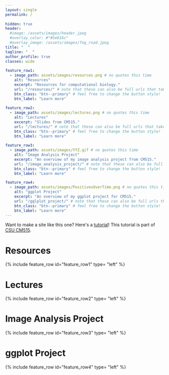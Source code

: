 ```yaml
---
layout: single
permalink: / 
     
hidden: true
header:
  #image: /assets/images/header.jpeg
  #overlay_color: #"#5e616c"
  #overlay_image: /assets/images/fog_road.jpeg
title: "  "
tagline: "  "   
author_profile: true
classes: wide
   
feature_row1:
  - image_path: assets/images/resources.png # no quotes this time
    alt: "Resources"
    excerpt: "Resources for computational biology."
    url: "/resources/" # note that these can also be full urls that take people to other sites
    btn_class: "btn--primary" # feel free to change the button style!
    btn_label: "Learn more"
    
feature_row2:
  - image_path: assets/images/lectures.png # no quotes this time
    alt: "Lectures"
    excerpt: "Slides from CM515."
    url: "/lectures/" # note that these can also be full urls that take people to other sites
    btn_class: "btn--primary" # feel free to change the button style!
    btn_label: "Learn more"
    
feature_row3:
  - image_path: assets/images/YYZ.gif # no quotes this time
    alt: "Image Analysis Project"
    excerpt: "An overview of my image analysis project from CM515."
    url: "/image_analysis_project/" # note that these can also be full urls that take people to other sites
    btn_class: "btn--primary" # feel free to change the button style!
    btn_label: "Learn more"

feature_row4:
  - image_path: assets/images/PositivesOverTime.png # no quotes this time
    alt: "ggplot Project"
    excerpt: "An overview of my ggplot project for CM515."
    url: "/gglplot_project/" # note that these can also be full urls that take people to other sites
    btn_class: "btn--primary" # feel free to change the button style!
    btn_label: "Learn more" 
---
```


Want to make a site like this one? Here's a [tutorial](https://temporal-windscreen-639.notion.site/Github-Portfolio-Lesson-for-CM515-1e55bd019b2f80a7855feacaa46e4632)!
This tutorial is part of [CSU CM515](https://github.com/Colorado-State-University-CMB/CM515-course-2025/tree/main).

# Resources

{% include feature_row id="feature_row1" type= "left" %}

# Lectures

{% include feature_row id="feature_row2" type= "left" %}

# Image Analysis Project

{% include feature_row id="feature_row3" type= "left" %}

# ggplot Project

{% include feature_row id="feature_row4" type= "left" %}
